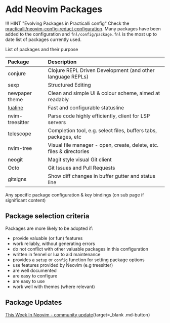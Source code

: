 # Add Neovim Packages

!!! HINT "Evolving Packages in Practicalli config"
    Check the [practicalli/neovim-config-reduct configuration](https://github.com/practicalli/neovim-config-redux). Many packages have been added to the configuration and `fnl/config/package.fnl` is the most up to date list of packages currently used.

List of packages and their purpose

| Package               | Description                                                          |
|:----------------------|:---------------------------------------------------------------------|
| conjure               | Clojure REPL Driven Development (and other language REPLs)           |
| sexp                  | Structured Editing                                                   |
| newpaper theme        | Clean and simple UI & colour scheme, aimed at readably               |
| [lualine](lualine.md) | Fast and configurable statusline                                     |
| nvim-treesitter       | Parse code highly efficiently, client for LSP servers                |
| telescope             | Completion tool, e.g. select files, buffers tabs, packages, etc      |
| nvim-tree             | Visual file manager - open, create, delete, etc. files & directories |
| neogit                | Magit style visual Git client                                        |
| Octo                  | Git Issues and Pull Requests                                         |
| gitsigns              | Show diff changes in buffer gutter and status line                   |

Any specific package configuration & key bindings (on sub page if significant content)


## Package selection criteria

Packages are more likely to be adopted if:

- provide valuable (or fun) features
- work reliably, without generating errors
- do not conflict with other valuable packages in this configuration
- written in fennel or lua to aid maintenance
- provides a `setup` or `config` function for setting package options
- use features provided by Neovim (e.g treesitter)
- are well documented
- are easy to configure
- are easy to use
- work well with themes (where relevant)

## Package Updates

[This Week In Neovim - community update](https://this-week-in-neovim.org/){target=_blank .md-button}

<!-- ## Plugins (from project readme.md) -->
<!--  - [packer](https://github.com/wbthomason/packer.nvim) *Plugin/package management* -->
<!--  - [aniseed](https://github.com/Olical/aniseed) *Bridges between fennel and nvim* -->
<!--  - [conjure](https://github.com/Olical/conjure) *Interactive repl based evaluation for nvim* -->
<!--  - [telescope](https://github.com/nvim-telescope/telescope.nvim) *Find, Filter, Preview, Pick* -->
<!--    - [nvim-telescope/telescope-project.nvim](https://github.com/nvim-telescope/telescope-project.nvim) *switch between projects* -->
<!--  - [treesitter](https://github.com/nvim-treesitter/nvim-treesitter) *Incremental parsing system for highlighting, indentation, or folding* -->
<!--  - [nvim-lspconfig](https://github.com/neovim/nvim-lspconfig) *Quickstart configurations for the Nvim LSP client* -->
<!--  - [nvim-cmp](https://github.com/hrsh7th/nvim-cmp) *Autocompletion plugin* -->
<!--  - [github-nvim-theme](https://github.com/projekt0n/github-nvim-theme) *Github theme for Neovim* -->
<!--  - [tpope-vim-sexp-bundle](https://github.com/tpope/vim-sexp-mappings-for-regular-people) *sexp mappings for regular people* -->
<!--  - [lualine](https://github.com/nvim-lualine/lualine.nvim) *neovim statusline plugin written in pure lua* -->
<!--  - [luasnip](https://github.com/L3MON4D3/LuaSnip) *Snippet Engine for Neovim written in Lua.* -->
<!--  - [startup](https://github.com/startup-nvim/startup.nvim) *startup themes - using default dashboard* -->
<!-- - [tpope/vim-commentary](https://github.com/tpope/vim-commentary) *toggles a comment for lines, visual selections or for motions* -->
<!-- - [pwntester/octo.nvim](https://github.com/pwntester/octo.nvim) *GitHub Issues & PRs via GitHub CLI* -->
<!-- - [tpope/commentary.vim](https://github.com/tpope/vim-commentary) *toggle line comments* -->
<!-- - [Todo Comments](https://github.com/folke/todo-comments.nvim) *Highlight and search for todo comments (TODO, NOTE, WARNING, FIX, HACK, PERF - specify in options)* -->
<!-- - [neogit](https://github.com/TimUntersberger/neogit) *Magit clone - WIP with lots of useful features already* -->

<!-- Supporting plugins -->
<!-- - https://github.com/folke/trouble.nvim supports Todo Comments -->
<!-- - https://github.com/folke/lsp-colors.nvim -->

<!-- <\!-- TODO: plugins added to configure -\-> -->

<!-- - [] [tpope/fugitive](https://github.com/tpope/vim-fugitive) *Git command line* installed, no key bindings yet (using neogit instead) -->

<!-- <\!-- TODO: plugins to add -\-> -->
<!--  - [ ] [terrortylor/nvim-comment](https://github.com/terrortylor/nvim-comment) -->
<!--  - [ ] [ggandor/leap.nvim](https://github.com/ggandor/leap.nvim) motions (replacement for lightspeed), alternative to easy-motions ?? -->

<!--  - [ ] [kevinhwang91/rnvimr](https://github.com/kevinhwang91/rnvimr) *ranger in a floating window* -->
<!--  - [ ] [dadbod.vim](https://github.com/tpope/vim-dadbod) interact with database - connect `:DB postgresql:///connection-string` or run a single expression -->
<!--  - [ ] [vim-dadbob-ui](https://github.com/kristijanhusak/vim-dadbod-ui) - navigate database connections and save queries -->
<!--  - [ ] [heroku.vim](https://github.com/tpope/vim-heroku) wraps the [Heroku CLI](https://devcenter.heroku.com/articles/heroku-cli) and provides tab complete of commands - https://github.com/tpope/vim-heroku/blob/master/doc/heroku.txt -->
<!--  - [ ] [p00f/nvim-ts-rainbow](https://github.com/p00f/nvim-ts-rainbow) *treesitter based rainbow parens* -->

<!--  - https://github.com/ruifm/gitlinker.nvim share github links -->
